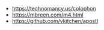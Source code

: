 

- https://technomancy.us/colophon
- https://mbreen.com/m4.html
- https://github.com/vkitchen/apostl
